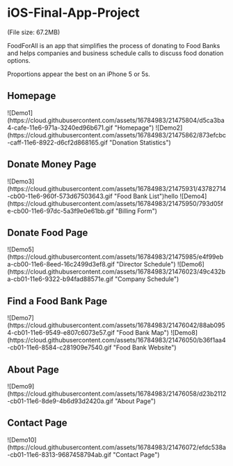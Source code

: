 # iOS-Final-App-Project

(File size: 67.2MB)

FoodForAll is an app that simplifies the process of donating to Food Banks and helps companies and business schedule calls to discuss food donation options.

Proportions appear the best on an iPhone 5 or 5s.

<h2>Homepage</h2>
![Demo1](https://cloud.githubusercontent.com/assets/16784983/21475804/d5ca3ba4-cafe-11e6-971a-3240ed96b671.gif "Homepage")
![Demo2](https://cloud.githubusercontent.com/assets/16784983/21475862/873efcbc-caff-11e6-8922-d6cf2d868165.gif "Donation Statistics")
  
<h2>Donate Money Page</h2>
![Demo3](https://cloud.githubusercontent.com/assets/16784983/21475931/43782714-cb00-11e6-960f-573d67503643.gif "Food Bank List")hello
![Demo4](https://cloud.githubusercontent.com/assets/16784983/21475950/793d05fe-cb00-11e6-97dc-5a3f9e0e61bb.gif "Billing Form")

<h2>Donate Food Page</h2>
![Demo5](https://cloud.githubusercontent.com/assets/16784983/21475985/e4f99eba-cb00-11e6-8eed-16c2499d3ef8.gif "Director Schedule")
![Demo6](https://cloud.githubusercontent.com/assets/16784983/21476023/49c432ba-cb01-11e6-9322-b94fad88571e.gif "Company Schedule")

<h2>Find a Food Bank Page</h2>
![Demo7](https://cloud.githubusercontent.com/assets/16784983/21476042/88ab0954-cb01-11e6-9549-e807c6073e57.gif "Food Bank Map")
![Demo8](https://cloud.githubusercontent.com/assets/16784983/21476050/b36f1aa4-cb01-11e6-8584-c281909e7540.gif "Food Bank Website")

<h2>About Page</h2>
![Demo9](https://cloud.githubusercontent.com/assets/16784983/21476058/d23b2112-cb01-11e6-8de9-4b6d93d2420a.gif "About Page")

<h2>Contact Page</h2>
![Demo10](https://cloud.githubusercontent.com/assets/16784983/21476072/efdc538a-cb01-11e6-8313-9687458794ab.gif "Contact Page")




